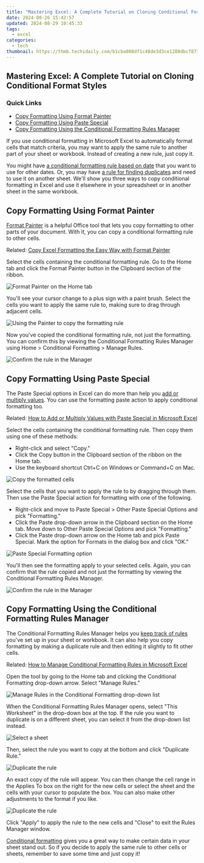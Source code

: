 ```yaml
---
title: "Mastering Excel: A Complete Tutorial on Cloning Conditional Format Styles"
date: 2024-08-26 15:42:57
updated: 2024-08-29 10:45:33
tags:
  - excel
categories:
  - tech
thumbnail: https://thmb.techidaily.com/b1cba008df1c48de3d3ce1280dbcf873e7a62b2d4e310b5139d32185695685f2.jpg
---
```


## Mastering Excel: A Complete Tutorial on Cloning Conditional Format Styles

### Quick Links

* [Copy Formatting Using Format Painter](https://android-location-track.techidaily.com/top-10-best-spy-watches-for-your-samsung-galaxy-s23-drfone-by-drfone-virtual-android/)
* [Copy Formatting Using Paste Special](https://article-helps.techidaily.com/2024-approved-harness-the-power-of-iphoneipad-for-top-tier-travel-and-interview-podcasts/)
* [Copy Formatting Using the Conditional Formatting Rules Manager](https://youtube-web.techidaily.com/024-approved-how-to-upload-shorts-video-on-youtube/)

 If you use conditional formatting in Microsoft Excel to automatically format cells that match criteria, you may want to apply the same rule to another part of your sheet or workbook. Instead of creating a new rule, just copy it.

 You might have [a conditional formatting rule based on date](https://fox-blue.techidaily.com/updated-2024-approved-ultimate-list-selecting-excellent-webcams-for-podcasts/) that you want to use for other dates. Or, you may have [a rule for finding duplicates](https://instagram-clips.techidaily.com/how-to-share-igtv-videos-to-facebook-3-ways-for-2024/) and need to use it on another sheet. We'll show you three ways to copy conditional formatting in Excel and use it elsewhere in your spreadsheet or in another sheet in the same workbook.

##  Copy Formatting Using Format Painter

[Format Painter](https://fix-guide.techidaily.com/restore-missing-app-icon-on-motorola-razr-40-step-by-step-solutions-drfone-by-drfone-fix-android-problems-fix-android-problems/) is a helpful Office tool that lets you copy formatting to other parts of your document. With it, you can copy a conditional formatting rule to other cells.

Related: [Copy Excel Formatting the Easy Way with Format Painter](https://fix-guide.techidaily.com/restore-missing-app-icon-on-motorola-razr-40-step-by-step-solutions-drfone-by-drfone-fix-android-problems-fix-android-problems/) 

 Select the cells containing the conditional formatting rule. Go to the Home tab and click the Format Painter button in the Clipboard section of the ribbon.

![Format Painter on the Home tab](https://static1.howtogeekimages.com/wordpress/wp-content/uploads/2022/02/HomeFormatPainter-ExcelCopyConditionalFormatting.png) 

 You'll see your cursor change to a plus sign with a paint brush. Select the cells you want to apply the same rule to, making sure to drag through adjacent cells.

![Using the Painter to copy the formatting rule](https://static1.howtogeekimages.com/wordpress/wp-content/uploads/2022/02/UseFormatPainter-ExcelCopyConditionalFormatting.png) 

 Now you've copied the conditional formatting rule, not just the formatting. You can confirm this by viewing the Conditional Formatting Rules Manager using Home > Conditional Formatting > Manage Rules.

![Confirm the rule in the Manager](https://static1.howtogeekimages.com/wordpress/wp-content/uploads/2022/02/ConfirmFormatPainter-ExcelCopyConditionalFormatting.png) 

##  Copy Formatting Using Paste Special

 The Paste Special options in Excel can do more than help you [add or multiply values](https://extra-support.techidaily.com/2024-approved-step-by-step-perfectly-sharing-your-photography-on-youtube/). You can use the formatting paste action to apply conditional formatting too.

Related: [How to Add or Multiply Values with Paste Special in Microsoft Excel](https://extra-support.techidaily.com/2024-approved-step-by-step-perfectly-sharing-your-photography-on-youtube/) 

 Select the cells containing the conditional formatting rule. Then copy them using one of these methods:

* Right-click and select "Copy."
* Click the Copy button in the Clipboard section of the ribbon on the Home tab.
* Use the keyboard shortcut Ctrl+C on Windows or Command+C on Mac.

![Copy the formatted cells](https://static1.howtogeekimages.com/wordpress/wp-content/uploads/2022/02/HomeCopy-ExcelCopyConditionalFormatting.png) 

 Select the cells that you want to apply the rule to by dragging through them. Then use the Paste Special action for formatting with one of the following.

* Right-click and move to Paste Special > Other Paste Special Options and pick "Formatting."
* Click the Paste drop-down arrow in the Clipboard section on the Home tab. Move down to Other Paste Special Options and pick "Formatting."
* Click the Paste drop-down arrow on the Home tab and pick Paste Special. Mark the option for Formats in the dialog box and click "OK."

![Paste Special Formatting option](https://static1.howtogeekimages.com/wordpress/wp-content/uploads/2022/02/HomePasteSpecial-ExcelCopyConditionalFormatting.png) 

 You'll then see the formatting apply to your selected cells. Again, you can confirm that the rule copied and not just the formatting by viewing the Conditional Formatting Rules Manager.

![Confirm the rule in the Manager](https://static1.howtogeekimages.com/wordpress/wp-content/uploads/2022/02/ConfirmPasteSpecial-ExcelCopyConditionalFormatting.png) 

##  Copy Formatting Using the Conditional Formatting Rules Manager

 The Conditional Formatting Rules Manager helps you [keep track of rules](https://howto.techidaily.com/full-guide-how-to-fix-connection-is-not-private-on-tecno-spark-10-pro-drfone-by-drfone-fix-android-problems-fix-android-problems/) you've set up in your sheet or workbook. It can also help you copy formatting by making a duplicate rule and then editing it slightly to fit other cells.

Related: [How to Manage Conditional Formatting Rules in Microsoft Excel](https://howto.techidaily.com/full-guide-how-to-fix-connection-is-not-private-on-tecno-spark-10-pro-drfone-by-drfone-fix-android-problems-fix-android-problems/) 

 Open the tool by going to the Home tab and clicking the Conditional Formatting drop-down arrow. Select "Manage Rules."

![Manage Rules in the Conditional Formatting drop-down list](https://static1.howtogeekimages.com/wordpress/wp-content/uploads/2022/02/HomeManageRules-ExcelCopyConditionalFormatting.png) 

 When the Conditional Formatting Rules Manager opens, select "This Worksheet" in the drop-down box at the top. If the rule you want to duplicate is on a different sheet, you can select it from the drop-down list instead.

![Select a sheet](https://static1.howtogeekimages.com/wordpress/wp-content/uploads/2022/02/SelectSheet-ExcelCopyConditionalFormatting.png) 

 Then, select the rule you want to copy at the bottom and click "Duplicate Rule."

![Duplicate the rule](https://static1.howtogeekimages.com/wordpress/wp-content/uploads/2022/02/DuplicateRule-ExcelCopyConditionalFormatting.png) 

 An exact copy of the rule will appear. You can then change the cell range in the Applies To box on the right for the new cells or select the sheet and the cells with your cursor to populate the box. You can also make other adjustments to the format if you like.

![Duplicate the rule](https://static1.howtogeekimages.com/wordpress/wp-content/uploads/2022/02/DuplicateRule-ExcelCopyConditionalFormatting.png) 

 Click "Apply" to apply the rule to the new cells and "Close" to exit the Rules Manager window.

[Conditional formatting](https://facebook-video-share.techidaily.com/updated-in-depth-asmr-video-insights/) gives you a great way to make certain data in your sheet stand out. So if you decide to apply the same rule to other cells or sheets, remember to save some time and just copy it!

<ins class="adsbygoogle"
     style="display:block"
     data-ad-format="autorelaxed"
     data-ad-client="ca-pub-7571918770474297"
     data-ad-slot="1223367746"></ins>



<ins class="adsbygoogle"
     style="display:block"
     data-ad-client="ca-pub-7571918770474297"
     data-ad-slot="8358498916"
     data-ad-format="auto"
     data-full-width-responsive="true"></ins>
